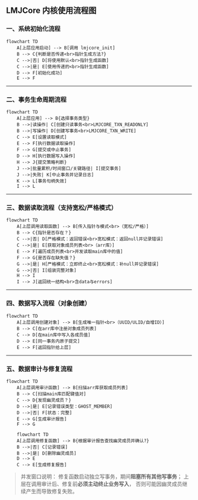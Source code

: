 ##  LMJCore 内核使用流程图

### 一、系统初始化流程
```mermaid
flowchart TD
    A[上层应用启动] --> B[调用 lmjcore_init]
    B --> C{判断是否传递<br>指针生成方法?}
    C -->|否| D[将使用默认<br>指针生成函数]
    C -->|是| E[使用传递的<br>指针生成函数]
    D --> F[初始化成功]
    E --> F
```

---

### 二、事务生命周期流程
```mermaid
flowchart TD
    A[上层应用] --> B{选择事务类型}
    B -->|读操作| C[创建只读事务<br>LMJCORE_TXN_READONLY]
    B -->|写操作| D[创建写事务<br>LMJCORE_TXN_WRITE]
    C --> E[设置读取模式]
    E --> F[执行数据读取操作]
    F --> G[提交或中止事务]
    D --> H[执行数据写入操作]
    H --> J{提交策略判断}
    J -->|批量累积/时间窗口/关键路径| I[提交事务]
    J -->|失败| K[中止事务并记录日志]
    K --> L[事务句柄失效]
    I --> L
```

---

### 三、数据读取流程（支持宽松/严格模式）
```mermaid
flowchart TD
    A[上层调用读取函数] --> B[传入指针与模式<br>（宽松/严格）]
    B --> C{指针是否存在？}
    C -->|否| D[严格模式：返回错误<br>宽松模式：返回null并记录错误]
    C -->|是| E[获取对象成员列表<br>（arr库）]
    E --> F[遍历成员列表<br>并发读取main库中的值]
    F --> G{是否存在缺失值？}
    G -->|是| H[严格模式：立即终止<br>宽松模式：补null并记录错误]
    G -->|否| I[组装完整对象]
    H --> I
    I --> J[返回统一结构<br>含data与errors]
```

---

### 四、数据写入流程（对象创建）
```mermaid
flowchart TD
    A[上层调用创建对象] --> B[生成唯一指针<br>（UUID/ULID/自增ID）]
    B --> C[在arr库中注册对象成员列表]
    C --> D[在main库中写入各成员值]
    D --> E[同一事务内原子提交]
    E --> F[返回指针给上层]
```

---

### 五、数据审计与修复流程
```mermaid
flowchart TD
    A[上层调用审计函数] --> B[扫描arr库获取成员列表]
    B --> C[扫描main库匹配键值对]
    C --> D{发现幽灵成员？}
    D -->|是| E[记录错误类型：GHOST_MEMBER]
    D -->|否| F[状态：完整]
    E --> G[生成审计报告]
    F --> G
```
```mermaid
    flowchart TD
    A[上层调用修复函数] --> B{根据审计报告查找幽灵成员并确认?}
    B -->|否| C[记录错误]
    B -->|是| D[删除幽灵成员]
    D --> E
    C --> E[生成修复报告]
```
> 并发窗口说明：
> 修复函数启动独立写事务，期间**阻塞所有其他写事务**；
> 上层在调用审计后、修复前**必须主动终止业务写入**，
> 否则可能因幽灵成员继续产生而导致修复失败。